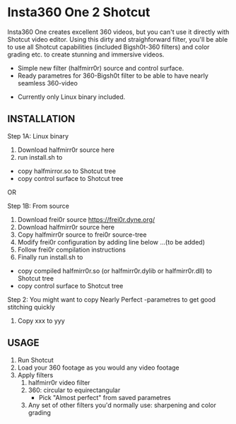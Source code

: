 
# Insta360 One 2 Shotcut

Insta360 One creates excellent 360 videos, but you can't use it directly with Shotcut video editor. Using this dirty and straighforward filter, you'll be able to use all Shotcut capabilities (included Bigsh0t-360 filters) and color grading etc. to create stunning and immersive videos.

+ Simple new filter (halfmirr0r) source and control surface.
+ Ready parametres for 360-Bigsh0t filter to be able to have nearly seamless 360-video 
- Currently only Linux binary included.


INSTALLATION
------------

Step 1A: Linux binary
  1) Download halfmirr0r source here
  2) run install.sh to
  - copy halfmirror.so to Shotcut tree
  - copy control surface to Shotcut tree


OR


Step 1B: From source
  1) Download frei0r source https://frei0r.dyne.org/
  2) Download halfmirr0r source here
  3) Copy halfmirr0r source to frei0r source-tree
  4) Modify frei0r configuration by adding line below
      ...(to be added)
  5) Follow frei0r compilation instructions
  6) Finally run install.sh to
  - copy compiled halfmirr0r.so (or halfmirr0r.dylib or halfmirr0r.dll) to Shotcut tree
  - copy control surface to Shotcut tree




Step 2: You might want to copy Nearly Perfect -parametres to get good stitching quickly
   1) Copy xxx to yyy


USAGE
-----

1) Run Shotcut
2) Load your 360 footage as you would any video footage
3) Apply filters
    1) halfmirr0r video filter
    2) 360: circular to equirectangular
         - Pick "Almost perfect" from saved parametres
    3) Any set of other filters you'd normally use: sharpening and color grading
      
      
